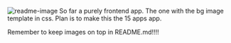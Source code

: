 ![readme-image](https://user-images.githubusercontent.com/60953822/172684549-fcf948b1-46c1-4311-8fe5-f16ee69d7f52.jpg)
So far a purely frontend app. The one with the bg image template in css.
Plan is to make this the 15 apps app.

Remember to keep images on top in README.md!!!!
